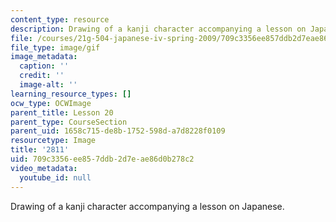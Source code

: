 ```yaml
---
content_type: resource
description: Drawing of a kanji character accompanying a lesson on Japanese.
file: /courses/21g-504-japanese-iv-spring-2009/709c3356ee857ddb2d7eae86d0b278c2_2811.gif
file_type: image/gif
image_metadata:
  caption: ''
  credit: ''
  image-alt: ''
learning_resource_types: []
ocw_type: OCWImage
parent_title: Lesson 20
parent_type: CourseSection
parent_uid: 1658c715-de8b-1752-598d-a7d8228f0109
resourcetype: Image
title: '2811'
uid: 709c3356-ee85-7ddb-2d7e-ae86d0b278c2
video_metadata:
  youtube_id: null
---
```

Drawing of a kanji character accompanying a lesson on Japanese.